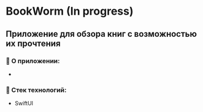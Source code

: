 # BookWorm (In progress)
## Приложение для обзора книг с возможностью их прочтения
### 📝 О приложении:
-

### :telescope: Стек технологий:
+ SwiftUI
